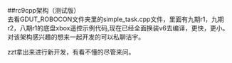 ##rc9cpp架构（测试版）  
去看GDUT_ROBOCON文件夹里的simple_task.cpp文件，里面有九期r1，九期r2，八期r1的底盘xbox遥控示例代码,现在已经全面换装v6去编译，更快，更小。对该架构感兴趣的想来一起开发的可以私聊洁宇。

zzt拿出来进行新开发，有看不懂的尽管来问。
